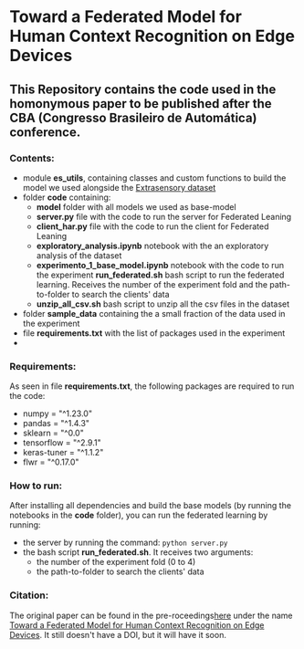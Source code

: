 # Toward a Federated Model for Human Context Recognition on Edge Devices

## This Repository contains the code used in the homonymous paper to be published after the CBA (Congresso Brasileiro de Automática) conference.

### Contents:

- module **es_utils**, containing classes and custom functions to build the model we used alongside the [Extrasensory dataset](http://extrasensory.ucsd.edu/)
- folder **code** containing:
    - **model** folder with all models we used as base-model
    - **server.py** file with the code to run the server for Federated Leaning
    - **client_har.py** file with the code to run the client for Federated Leaning
    - **exploratory_analysis.ipynb** notebook with the an exploratory analysis of the dataset
    - **experimento_1_base_model.ipynb** notebook with the code to run the experiment
    **run_federated.sh** bash script to run the federated learning. Receives the number of the experiment fold and the path-to-folder to search the clients' data
    - **unzip_all_csv.sh** bash script to unzip all the csv files in the dataset
- folder **sample_data** containing the a small fraction of the data used in the experiment
- file **requirements.txt** with the list of packages used in the experiment
- 


### Requirements:
As seen in file **requirements.txt**, the following packages are required to run the code:

- numpy = "^1.23.0"
- pandas = "^1.4.3"
- sklearn = "^0.0"
- tensorflow = "^2.9.1"
- keras-tuner = "^1.1.2"
- flwr = "^0.17.0"

### How to run:

After installing all dependencies and build the base models (by running the notebooks in the **code** folder), you can run the federated learning by running: 

- the server by running the command: `python server.py`
- the bash script **run_federated.sh**. It receives two arguments:
    - the number of the experiment fold (0 to 4)
    - the path-to-folder to search the clients' data

### Citation:
The original paper can be found in the pre-roceedings[here](https://www.sba.org.br/cba2022/wp-content/uploads/2022/10/CBA-2022-pre-proceedings-1.pdf) under the name [Toward a Federated Model for Human Context Recognition on Edge Devices](https://www.sba.org.br/cba2022/wp-content/uploads/artigos_cba2022/paper_8480.pdf).
It still doesn't have a DOI, but it will have it soon.
